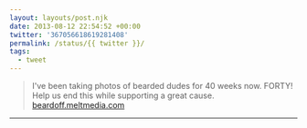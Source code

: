 ```yaml
---
layout: layouts/post.njk
date: 2013-08-12 22:54:52 +00:00
twitter: '367056618619281408'
permalink: /status/{{ twitter }}/
tags: 
  - tweet
---
```


> I've been taking photos of bearded dudes for 40 weeks now. FORTY! Help us end this while supporting a great cause. [beardoff.meltmedia.com](http://beardoff.meltmedia.com/)

---
